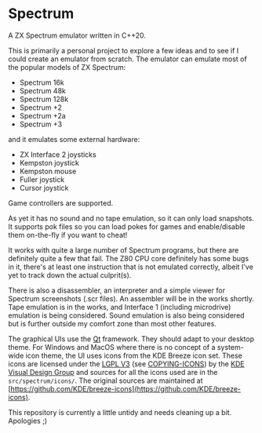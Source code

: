 # Spectrum

A ZX Spectrum emulator written in C++20.

This is primarily a personal project to explore a few ideas and to see if I could create an emulator from scratch. The
emulator can emulate most of the popular models of ZX Spectrum:
- Spectrum 16k
- Spectrum 48k
- Spectrum 128k
- Spectrum +2
- Spectrum +2a
- Spectrum +3

and it emulates some external hardware:
- ZX Interface 2 joysticks
- Kempston joystick
- Kempston mouse
- Fuller joystick
- Cursor joystick

Game controllers are supported.

As yet it has no sound and no tape emulation, so it can only load snapshots. It supports pok files so you can load pokes
for games and enable/disable them on-the-fly if you want to cheat!

It works with quite a large number of Spectrum programs, but there are definitely quite a few that fail. The Z80 CPU
core definitely has some bugs in it, there's at least one instruction that is not emulated correctly, albeit I've yet to
track down the actual culprit(s).

There is also a disassembler, an interpreter and a simple viewer for Spectrum screenshots (.scr files). An assembler
will be in the works shortly. Tape emulation is in the works, and Interface 1 (including microdrive) emulation is being
considered. Sound emulation is also being considered but is further outside my comfort zone than most other features.

The graphical UIs use the [Qt](https://doc.qt.io/qt-5/) framework. They should adapt to your desktop theme. For Windows
and MacOS where there is no concept of a system-wide icon theme, the UI uses icons from the KDE Breeze icon set. These
icons are licensed under the [LGPL V3](https://www.gnu.org/licenses/lgpl-3.0.html) (see
[COPYING-ICONS](https://github.com/KDE/breeze-icons/blob/master/COPYING-ICONS)) by the
[KDE Visual Design Group](https://community.kde.org/Get_Involved/design) and sources for all the icons used are in the
`src/spectrum/icons/`. The original sources are maintained at
[https://github.com/KDE/breeze-icons](https://github.com/KDE/breeze-icons).

This repository is currently a little untidy and needs cleaning up a bit. Apologies ;)
